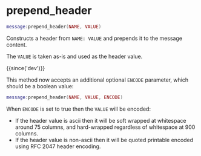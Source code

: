 # prepend_header

```lua
message:prepend_header(NAME, VALUE)
```

Constructs a header from `NAME: VALUE` and prepends it to the message content.

The `VALUE` is taken as-is and used as the header value.

{{since('dev')}}

This method now accepts an additional optional `ENCODE` parameter, which should
be a boolean value:

```lua
message:prepend_header(NAME, VALUE, ENCODE)
```

When `ENCODE` is set to true then the `VALUE` will be encoded:

* If the header value is ascii then it will be soft wrapped at whitespace
  around 75 columns, and hard-wrapped regardless of whitespace at 900 columns.
* If the header value is non-ascii then it will be quoted printable encoded
  using RFC 2047 header encoding.

